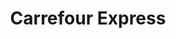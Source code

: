 ---
title: "Carrefour Express"
url: /granada/carrefour-express-calle-pedro-antonio-de-alarcon/
shop: comodidad
---
